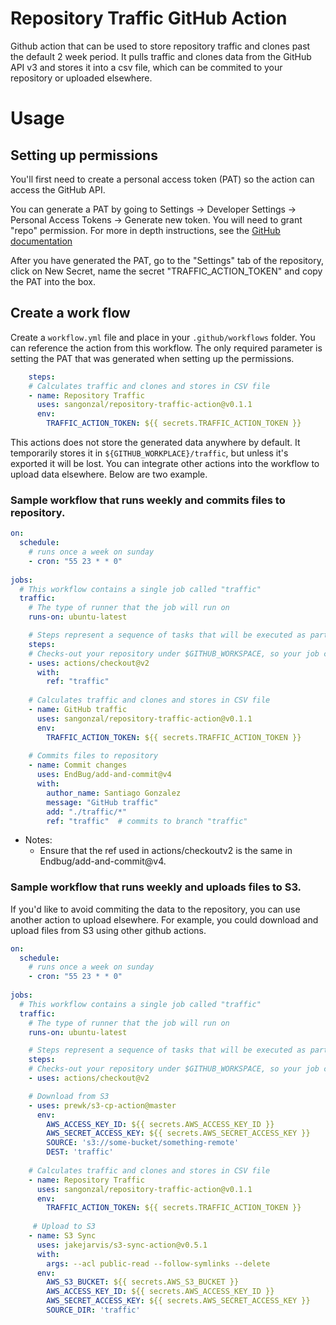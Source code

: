 # Repository Traffic GitHub Action

Github action that can be used to store repository traffic and clones past the default 2 week period. It pulls traffic and clones data from the GitHub API v3 and stores it into a csv file, which can be commited to your repository or uploaded elsewhere. 

# Usage

## Setting up permissions
You'll first need to create a personal access token (PAT) so the action can access the GitHub API. 

You can generate a PAT by going to 
Settings -> Developer Settings -> Personal Access Tokens -> Generate new token. You will need to grant "repo" permission. For more in depth instructions, see the [GitHub documentation](https://docs.github.com/en/github/authenticating-to-github/creating-a-personal-access-token)

After you have generated the PAT, go to the "Settings" tab of the repository, click on New Secret, name the secret "TRAFFIC_ACTION_TOKEN" and copy the PAT into the box.

## Create a work flow

Create a `workflow.yml` file and place in your `.github/workflows` folder. You can reference the action from this workflow. The only required parameter is setting the PAT that was generated when setting up the permissions.
```yaml
    steps:
    # Calculates traffic and clones and stores in CSV file
    - name: Repository Traffic 
      uses: sangonzal/repository-traffic-action@v0.1.1
      env:
        TRAFFIC_ACTION_TOKEN: ${{ secrets.TRAFFIC_ACTION_TOKEN }} 
```

This actions does not store the generated data anywhere by default. It temporarily stores it in `${GITHUB_WORKPLACE}/traffic`, but unless it's exported it will be lost. You can integrate other actions into the workflow to upload data elsewhere. Below are two example.

 ### Sample workflow that runs weekly and commits files to repository.

```yaml
on:
  schedule: 
    # runs once a week on sunday
    - cron: "55 23 * * 0"
    
jobs:
  # This workflow contains a single job called "traffic"
  traffic:
    # The type of runner that the job will run on
    runs-on: ubuntu-latest

    # Steps represent a sequence of tasks that will be executed as part of the job
    steps:
    # Checks-out your repository under $GITHUB_WORKSPACE, so your job can access it
    - uses: actions/checkout@v2
      with:
        ref: "traffic"
    
    # Calculates traffic and clones and stores in CSV file
    - name: GitHub traffic 
      uses: sangonzal/repository-traffic-action@v0.1.1
      env:
        TRAFFIC_ACTION_TOKEN: ${{ secrets.TRAFFIC_ACTION_TOKEN }} 
     
    # Commits files to repository
    - name: Commit changes
      uses: EndBug/add-and-commit@v4
      with:
        author_name: Santiago Gonzalez
        message: "GitHub traffic"
        add: "./traffic/*"
        ref: "traffic"  # commits to branch "traffic" 
```
- Notes: 
  - Ensure that the ref used in actions/checkoutv2 is the same in Endbug/add-and-commit@v4. 

### Sample workflow that runs weekly and uploads files to S3.
 
If you'd like to avoid commiting the data to the repository, you can use another action to upload elsewhere. For example, you could download and upload files from S3 using other github actions.

```yaml
on:
  schedule: 
    # runs once a week on sunday
    - cron: "55 23 * * 0"
    
jobs:
  # This workflow contains a single job called "traffic"
  traffic:
    # The type of runner that the job will run on
    runs-on: ubuntu-latest

    # Steps represent a sequence of tasks that will be executed as part of the job
    steps:
    # Checks-out your repository under $GITHUB_WORKSPACE, so your job can access it
    - uses: actions/checkout@v2

    # Download from S3
    - uses: prewk/s3-cp-action@master
      env:
        AWS_ACCESS_KEY_ID: ${{ secrets.AWS_ACCESS_KEY_ID }}
        AWS_SECRET_ACCESS_KEY: ${{ secrets.AWS_SECRET_ACCESS_KEY }}
        SOURCE: 's3://some-bucket/something-remote'
        DEST: 'traffic'
    
    # Calculates traffic and clones and stores in CSV file
    - name: Repository Traffic 
      uses: sangonzal/repository-traffic-action@v0.1.1
      env:
        TRAFFIC_ACTION_TOKEN: ${{ secrets.TRAFFIC_ACTION_TOKEN }} 
     
     # Upload to S3
    - name: S3 Sync
      uses: jakejarvis/s3-sync-action@v0.5.1
      with:
        args: --acl public-read --follow-symlinks --delete
      env:
        AWS_S3_BUCKET: ${{ secrets.AWS_S3_BUCKET }}
        AWS_ACCESS_KEY_ID: ${{ secrets.AWS_ACCESS_KEY_ID }}
        AWS_SECRET_ACCESS_KEY: ${{ secrets.AWS_SECRET_ACCESS_KEY }}
        SOURCE_DIR: 'traffic'
```